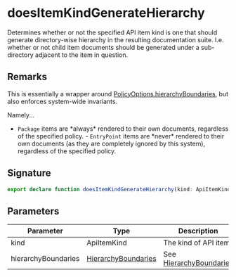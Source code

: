 
# doesItemKindGenerateHierarchy

Determines whether or not the specified API item kind is one that should generate directory-wise hierarchy in the resulting documentation suite. I.e. whether or not child item documents should be generated under a sub-directory adjacent to the item in question.

## Remarks

This is essentially a wrapper around [PolicyOptions.hierarchyBoundaries](docs/api-markdown-documenter/policyoptions-hierarchyboundaries-propertysignature)<!-- -->, but also enforces system-wide invariants.

Namely...

- `Package` items are \*always\* rendered to their own documents, regardless of the specified policy. - `EntryPoint` items are \*never\* rendered to their own documents (as they are completely ignored by this system), regardless of the specified policy.

## Signature

```typescript
export declare function doesItemKindGenerateHierarchy(kind: ApiItemKind, hierarchyBoundaries: HierarchyBoundaries): boolean;
```

## Parameters

|  Parameter | Type | Description |
|  --- | --- | --- |
|  kind | ApiItemKind | The kind of API item. |
|  hierarchyBoundaries | [HierarchyBoundaries](docs/api-markdown-documenter/hierarchyboundaries-typealias) | See [HierarchyBoundaries](docs/api-markdown-documenter/hierarchyboundaries-typealias) |

